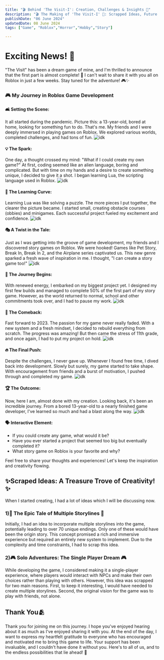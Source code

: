 ```yaml
---
title: "🎬 Behind 'The Visit-I': Creation, Challenges & Insights 🎥"
description: "🎬 The Making of 'The Visit-I' 🚀: Scrapped Ideas, Future Plans, and Behind-the-Scenes Insights 🌟"
publishDate: "06 June 2024"
updatedDate: 08 June 2024
tags: ["Game", "Roblox","Horror","Hobby","Story"]

---
```


# Exciting News! 🌟

"The Visit" has been a dream game of mine, and I'm thrilled to announce that the first part is almost complete! 🚀 I can't wait to share it with you all on Roblox in just a few weeks. Stay tuned for the adventure! 🎮✨
### 🎮 My Journey in Roblox Game Development


#### 🛋️ Setting the Scene:
It all started during the pandemic. Picture this: a 13-year-old, bored at home, looking for something fun to do. That's me. My friends and I were deeply immersed in playing games on Roblox. We explored various worlds, completed challenges, and had tons of fun.
![idk](q.jpg)

#### 💡 The Spark:

One day, a thought crossed my mind: "What if I could create my own game?" At first, coding seemed like an alien language, boring and complicated. But with time on my hands and a desire to create something unique, I decided to give it a shot. I began learning Lua, the scripting language used in Roblox.
![idk](w.jpg)
#### 🧩 The Learning Curve:

Learning Lua was like solving a puzzle. The more pieces I put together, the clearer the picture became. I started small, creating obstacle courses (obbies) and minigames. Each successful project fueled my excitement and confidence.
![idk](e.jpg)
#### 🎭 A Twist in the Tale:

Just as I was getting into the groove of game development, my friends and I discovered story games on Roblox. We were hooked! Games like Pet Story, Break In, Break In 2, and the Airplane series captivated us. This new genre sparked a fresh wave of inspiration in me. I thought, "I can create a story game too!"
![idk](r.jpg)
#### 🚀 The Journey Begins:

With renewed energy, I embarked on my biggest project yet. I designed my first few builds and managed to complete 50% of the first part of my story game. However, as the world returned to normal, school and other commitments took over, and I had to pause my work.
![idk](t.jpg)
#### 🔄 The Comeback:

Fast forward to 2023. The passion for my game never really faded. With a new system and a fresh mindset, I decided to rebuild everything from scratch. The progress was amazing! But then came the stress of 11th grade, and once again, I had to put my project on hold.
![idk](y.jpg)
#### 🔥 The Final Push:

Despite the challenges, I never gave up. Whenever I found free time, I dived back into development. Slowly but surely, my game started to take shape. With encouragement from friends and a burst of motivation, I pushed through and completed my game.
![idk](u.jpg)
#### 🏆 The Outcome:

Now, here I am, almost done with my creation. Looking back, it's been an incredible journey. From a bored 13-year-old to a nearly finished game developer, I've learned so much and had a blast along the way.
![idk](i.jpg)
#### 🗣️ Interactive Element:

- If you could create any game, what would it be?
- Have you ever started a project that seemed too big but eventually completed it?
- What story game on Roblox is your favorite and why?

 Feel free to share your thoughts and experiences! Let's keep the inspiration and creativity flowing.




## ✨Scraped Ideas: A Treasure Trove of Creativity!✨
When I started creating, I had a lot of ideas which I will be discussing now.

### 1)🌟 The Epic Tale of Multiple Storylines 🌟


Initially, I had an idea to incorporate multiple storylines into the game, potentially leading to over 70 unique endings. Only one of these would have been the origin story. This concept promised a rich and immersive experience but required an entirely new system to implement. Due to the complexity and time constraints, I had to scrap this idea.

### 2)🎮 Solo Adventures: The Single Player Dream 🎮

While developing the game, I considered making it a single-player experience, where players would interact with NPCs and make their own choices rather than playing with others. However, this idea was scrapped for two main reasons. First, to keep it interesting, I would have needed to create multiple storylines. Second, the original vision for the game was to play with friends, not alone.


## Thank You🫂

Thank you for joining me on this journey. I hope you've enjoyed hearing about it as much as I've enjoyed sharing it with you. At the end of the day, I want to express my heartfelt gratitude to everyone who has encouraged and motivated me to bring this game to life. Your support has been invaluable, and I couldn't have done it without you. Here's to all of us, and to the endless possibilities that lie ahead! 🌟


